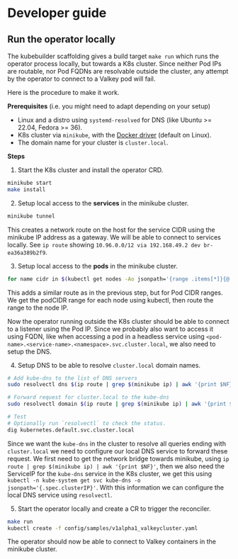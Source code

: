 # Developer guide

## Run the operator locally

The kubebuilder scaffolding gives a build target `make run` which runs the operator process locally, but towards a K8s cluster.
Since neither Pod IPs are routable, nor Pod FQDNs are resolvable outside the cluster, any attempt by the operator to connect to a Valkey pod will fail.

Here is the procedure to make it work.

**Prerequisites** (i.e. you might need to adapt depending on your setup)
* Linux and a distro using `systemd-resolved` for DNS (like Ubuntu >= 22.04, Fedora >= 36).<br />
* K8s cluster via `minikube`, with the [Docker driver](https://minikube.sigs.k8s.io/docs/drivers/docker/) (default on Linux).<br />
* The domain name for your cluster is `cluster.local`.<br />

**Steps**
1. Start the K8s cluster and install the operator CRD.

```bash
minikube start
make install
```

2. Setup local access to the **services** in the minikube cluster.

```bash
minikube tunnel
```

This creates a network route on the host for the service CIDR using the minikube IP address as a gateway.
We will be able to connect to services locally.
See `ip route` showing `10.96.0.0/12 via 192.168.49.2 dev br-ea36a389b2f9`.

3. Setup local access to the **pods** in the minikube cluster.

```bash
for name cidr in $(kubectl get nodes -Ao jsonpath='{range .items[*]}{@.metadata.name}{" "}{@.spec.podCIDR}{"\n"}{end}'); do echo sudo ip route add $cidr via $(minikube ip -n $name); done
```

This adds a similar route as in the previous step, but for Pod CIDR ranges.
We get the podCIDR range for each node using kubectl, then route the range to the node IP.


Now the operator running outside the K8s cluster should be able to connect to a listener using the Pod IP.
Since we probably also want to access it using FQDN, like when accessing a pod in a headless service using
`<pod-name>.<service-name>.<namespace>.svc.cluster.local`, we also need to setup the DNS.


4. Setup DNS to be able to resolve `cluster.local` domain names.

```bash
# Add kube-dns to the list of DNS servers
sudo resolvectl dns $(ip route | grep $(minikube ip) | awk '{print $NF}' | uniq) $(kubectl -n kube-system get svc kube-dns -o jsonpath='{.spec.clusterIP}')

# Forward request for cluster.local to the kube-dns
sudo resolvectl domain $(ip route | grep $(minikube ip) | awk '{print $NF}' | uniq) cluster.local

# Test
# Optionally run `resolvectl` to check the status.
dig kubernetes.default.svc.cluster.local
```

Since we want the `kube-dns` in the cluster to resolve all queries ending with `cluster.local` we need to
configure our local DNS service to forward these request.
We first need to get the network bridge towards minikube, using `ip route | grep $(minikube ip) | awk '{print $NF}'`,
then we also need the ServiceIP for the `kube-dns` service in the K8s cluster,
we get this using `kubectl -n kube-system get svc kube-dns -o jsonpath='{.spec.clusterIP}'`.
With this information we can configure the local DNS service using `resolvectl`.

5. Start the operator locally and create a CR to trigger the reconciler.

```bash
make run
kubectl create -f config/samples/v1alpha1_valkeycluster.yaml
```

The operator should now be able to connect to Valkey containers in the minikube cluster.
